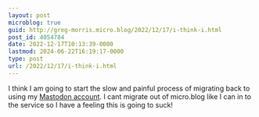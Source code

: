 ```yaml
---
layout: post
microblog: true
guid: http://greg-morris.micro.blog/2022/12/17/i-think-i.html
post_id: 4054784
date: 2022-12-17T10:13:39-0000
lastmod: 2024-06-22T16:19:17-0000
type: post
url: /2022/12/17/i-think-i.html
---
```

I think I am going to start the slow and painful process of migrating back to using my [Mastodon account](https://social.lol/@gr36). I cant migrate out of micro.blog like I can in to the service so I have a feeling this is going to suck! 
